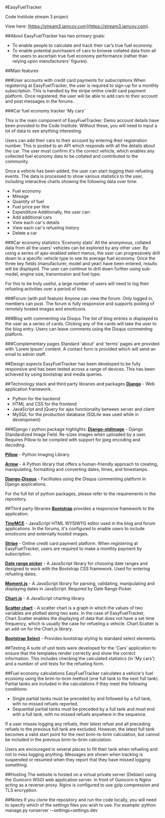 #EasyFuelTracker

Code Institute stream 3 project.

View here:
[https://stream3.jamcoy.com](https://stream3.jamcoy.com).

##About
EasyFuelTracker has two primary goals:
* To enable people to calculate and track their car’s true fuel economy.
* To enable potential purchasers of cars to browse collated data from all the users to ascertain true fuel economy performance (rather than relying upon manufacturers' figures).
 
##Main features

###User accounts with credit card payments for subscriptions
When registering at EasyFuelTracker, the user is required to sign-up for a monthly subscription.  This is handled by the
 stripe online credit card payment platform.  Once registered, the user will be able to add cars to their account and post
 messages in the forums.

###Car fuel economy tracker 'My cars'

This is the main component of EasyFuelTracker.  Demo account details have been provided to the Code Institute.  Without these, you will need to input a lot of data to see anything interesting.

Users can add their cars to their account by entering their registration number. This is posted to an API which responds with all the details about the car.  The user must confirm it's the correct vehicle, which enables any collected fuel economy data to be collated and contributed to the community.
 
Once a vehicle has been added, the user can start logging their refueling events.  The data is processed to show various statistics to the user, including interactive charts showing the following data over time:
 * Fuel economy
 * Mileage
 * Quantity of fuel
 * Fuel price per litre
 * Expenditure
 Additionally, the user can:
 * Add additional cars
 * View each car's details
 * View each car's refueling history
 * Delete a car
 
###Car economy statistics 'Economy stats'
All the anonymous, collated data from all the users' vehicles can be explored by any other user.  By using a series of ajax-enabled select menus, the user can progressively drill down to a specific vehicle type to see its average fuel economy.  Once the three key fields (manufacturer, model and year) have been entered, results will be displayed.  The user can continue to drill down further using sub-model, engine size, transmission and fuel type.  

For this to be truly useful, a large number of users will need to log their refueling activities over a period of time.
 
###Forum (with poll feature)
Anyone can view the forum.  Only logged in, members can post.  The forum is fully responsive and supports posting of remotely hosted images and emoticons.

###Blog with commenting via Disqus
The list of blog entries is displayed to the user as a series of cards.  Clicking any of the cards will take the user to the blog entry. Users can  leave comments using the Disqus commenting platform.

###Complementary pages
Standard 'about' and 'terms' pages are provided with 'Lorem Ipsum' content.  A contact form is provided which will send an email to admin staff. 

##Design aspects
EasyFuelTracker has been developed to be fully responsive and has been tested across a range of devices.  This has been achieved by using bootstrap and media queries.

##Technology stack and third party libraries and packages
**[Django](https://www.djangoproject.com/)** - Web application framework.
* Python for the backend
* HTML and CSS for the frontend
* JavaScript and jQuery for ajax functionality between server and client
* MySQL for the production database (SQLite was used while in development) 

###Django / python package highlights:
**[Django-stdimage](https://github.com/codingjoe/django-stdimage)** - Django Standardized Image Field.  Re-sizes images when uploaded by a user.  Requires Pillow to be compiled with support for jpeg encoding and decoding.

**[Pillow](http://python-pillow.org/)** - Python Imaging Library

**[Arrow](http://crsmithdev.com/arrow/)** - A Python library that offers a human-friendly approach to creating, manipulating, formatting and converting dates, times, and timestamps.

**[Django-Disqus](https://github.com/arthurk/django-disqus/)** - Facilitates using the Disqus commenting platform in Django applications.

For the full list of python packages, please refer to the requirements in the repository.

##Third party libraries
**[Bootstrap](http://getbootstrap.com/)** provides a responsive framework to the application.

**[TinyMCE](https://www.tinymce.com/)** - JavaScript HTML WYSIWYG editor used in the blog and forum applications.  In the forums, it's configured to enable users to include emoticons and externally hosted images.
 
**[Stripe](https://stripe.com)** - Online credit card payment platform.  When registering at EasyFuelTracker, users are required to make a monthly payment by subscription.

**[Date range picker](http://www.daterangepicker.com/)** - A JavaScript library for choosing date ranges and designed to work with the Bootstrap CSS framework.  Used for entering refueling dates.

**[Moment.js](http://momentjs.com/)** - A JavaScript library for parsing, validating, manipulating and displaying dates in JavaScript. Required by Date Range Picker.

**[Chart.js](http://www.chartjs.org/)** - A JavaScript charting library.

**[Scatter chart](http://dima117.github.io/Chart.Scatter/)** - A scatter chart is a graph in which the values of two variables are plotted along two axes.  In the case of EasyFuelTracker, Chart.Scatter enables the displaying of data that does not have a set 
time frequency, which is usually the case for refueling a vehicle.  Chart.Scatter is an add-on for the Chart.js library.
 
**[Bootstrap Select](https://silviomoreto.github.io/bootstrap-select/)** - Provides bootstrap styling to standard select elements.

##Testing
A suite of unit tests were developed for the 'Cars' application to ensure that the templates render correctly and show the correct information.  This includes checking the calculated statistics (in 'My cars') and a number of unit tests for the refueling form. 

##Fuel economy calculations
EasyFuelTracker calculates a vehicle's fuel economy using the brim-to-brim method (one full tank to the next full tank).
Partial tanks are included in the calculations if they meet the following conditions:
* Single partial tanks must be preceded by and followed by a full tank, with no missed refuels reported.
* Sequential partial tanks must be preceded by a full tank and must end with a full tank, with no missed refuels anywhere in the sequence.

If a user misses logging any refuels, their latest refuel and all preceding refuels to the previous full tank are excluded. However, the latest full tank becomes a valid start point for the next brim-to-brim calculation, but cannot be included in the previous brim-to-brim calculation.

Users are encouraged in several places to fill their tank when refueling and not to miss logging anything.  Messages are shown when tracking is suspended or resumed when they report that they have missed logging something.

##Hosting
The website is hosted on a virtual private server (Debian) using the Gunicorn WSGI web application server.  In front of Gunicorn is Nginx acting as a reverse-proxy.  Nginx is configured to use gzip compression and TLS encryption.

##Notes
If you clone the repository and run the code locally, you will need to specify which of the settings files you wish to use.
For example: python manage.py runserver --settings=settings.dev

